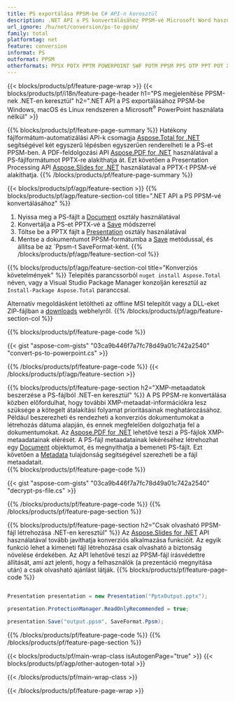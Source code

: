 ```yaml
---
title: PS exportálása PPSM-be C# API-n keresztül
description: .NET API a PS konvertálásához PPSM-vé Microsoft Word használata nélkül
url_ignore: /hu/net/conversion/ps-to-ppsm/
family: total
platformtag: net
feature: conversion
informat: PS
outformat: PPSM
otherformats: PPSX POTX PPTM POWERPOINT SWF POTM PPSM PPS OTP PPT POT XAML
---
```

{{< blocks/products/pf/feature-page-wrap >}}
{{< blocks/products/pf/i18n/feature-page-header h1="PS megjelenítése PPSM-nek .NET-en keresztül" h2=".NET API a PS exportálásához PPSM-be Windows, macOS és Linux rendszeren a Microsoft<sup>&reg;</sup> PowerPoint használata nélkül" >}}

{{% blocks/products/pf/feature-page-summary %}}
Hatékony fájlformátum-automatizálási API-k csomagja [Aspose.Total for .NET](https://products.aspose.com/total/net/) segítségével két egyszerű lépésben egyszerűen renderelheti le a PS-et PPSM-ben. A PDF-feldolgozási API [Aspose.PDF for .NET](https://products.aspose.com/pdf/net/) használatával a PS-fájlformátumot PPTX-re alakíthatja át. Ezt követően a Presentation Processing API [Aspose.Slides for .NET](https://products.aspose.com/slides/net/) használatával a PPTX-t PPSM-vé alakíthatja.
{{% /blocks/products/pf/feature-page-summary  %}}

{{< blocks/products/pf/agp/feature-section >}}
{{% blocks/products/pf/agp/feature-section-col title=".NET API a PS PPSM-vé konvertálásához" %}}
1. Nyissa meg a PS-fájlt a [Document](https://reference.aspose.com/pdf/net/aspose.pdf/document) osztály használatával
2. Konvertálja a PS-et PPTX-vé a [Save](https://reference.aspose.com/pdf/net/aspose.pdf.document/save/methods/5) módszerrel
3. Töltse be a PPTX fájlt a [Presentation](https://reference.aspose.com/slides/net/aspose.slides/presentation) osztály használatával
4. Mentse a dokumentumot PPSM-formátumba a [Save](https://reference.aspose.com/slides/net/aspose.slides.presentation/save/methods/5) metódussal, és állítsa be az `Ppsm-t SaveFormat-ként.
{{% /blocks/products/pf/agp/feature-section-col %}}

{{% blocks/products/pf/agp/feature-section-col title="Konverziós követelmények" %}}
Telepítés parancssorból ```nuget install Aspose.Total``` néven, vagy a Visual Studio Package Manager konzolján keresztül az ```Install-Package Aspose.Total``` paranccsal.

Alternatív megoldásként letöltheti az offline MSI telepítőt vagy a DLL-eket ZIP-fájlban a [downloads](https://releases.aspose.com/total/net) webhelyről.
{{% /blocks/products/pf/agp/feature-section-col %}}

{{% blocks/products/pf/feature-page-code %}}
{{< gist "aspose-com-gists" "03ca9b446f7a7fc78d49a01c742a2540" "convert-ps-to-powerpoint.cs" >}}
{{% /blocks/products/pf/feature-page-code %}}
{{< /blocks/products/pf/agp/feature-section >}}

{{% blocks/products/pf/feature-page-section  h2="XMP-metaadatok beszerzése a PS-fájlból .NET-en keresztül" %}}
A PS PPSM-re konvertálása közben előfordulhat, hogy további XMP-metaadat-információkra lesz szüksége a kötegelt átalakítási folyamat prioritásainak meghatározásához. Például beszerezheti és rendezheti a konverziós dokumentumokat a létrehozás dátuma alapján, és ennek megfelelően dolgozhatja fel a dokumentumokat. Az [Aspose.PDF for .NET](https://products.aspose.com/pdf/net/) lehetővé teszi a PS-fájlok XMP-metaadatainak elérését. A PS-fájl metaadatainak lekéréséhez létrehozhat egy [Document](https://reference.aspose.com/pdf/net/aspose.pdf/document) objektumot, és megnyithatja a bemeneti PS-fájlt. Ezt követően a [Metadata](https://reference.aspose.com/pdf/net/aspose.pdf/document/properties/metadata) tulajdonság segítségével szerezheti be a fájl metaadatait.  
{{% blocks/products/pf/feature-page-code %}}
{{< gist "aspose-com-gists" "03ca9b446f7a7fc78d49a01c742a2540" "decrypt-ps-file.cs" >}}
{{% /blocks/products/pf/feature-page-code  %}}
{{% /blocks/products/pf/feature-page-section %}}

{{% blocks/products/pf/feature-page-section  h2="Csak olvasható PPSM-fájl létrehozása .NET-en keresztül" %}}
Az [Aspose.Slides for .NET](https://products.aspose.com/slides/net/) API használatával tovább javíthatja konverziós alkalmazása funkcióit. Az egyik funkció lehet a kimeneti fájl létrehozása csak olvasható a biztonság növelése érdekében. Az API lehetővé teszi az PPSM-fájl írásvédettre állítását, ami azt jelenti, hogy a felhasználók (a prezentáció megnyitása után) a csak olvasható ajánlást látják. 
{{% blocks/products/pf/feature-page-code %}}

```cs

Presentation presentation = new Presentation("PptxOutput.pptx");

presentation.ProtectionManager.ReadOnlyRecommended = true;

presentation.Save("output.ppsm", SaveFormat.Ppsm);     
```

{{% /blocks/products/pf/feature-page-code  %}}
{{% /blocks/products/pf/feature-page-section %}}

{{< blocks/products/pf/main-wrap-class isAutogenPage="true" >}}
{{< blocks/products/pf/agp/other-autogen-total >}}


{{< /blocks/products/pf/main-wrap-class >}}

{{< /blocks/products/pf/feature-page-wrap >}}